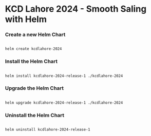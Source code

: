 # KCD Lahore 2024 - Smooth Saling with Helm

### Create a new Helm Chart
```bash

helm create kcdlahore-2024

```

### Install the Helm Chart
```bash

helm install kcdlahore-2024-release-1 ./kcdlahore-2024

```

### Upgrade the Helm Chart
```bash 

helm upgrade kcdlahore-2024-release-1 ./kcdlahore-2024

```

### Uninstall the Helm Chart
```bash

helm uninstall kcdlahore-2024-release-1

```

